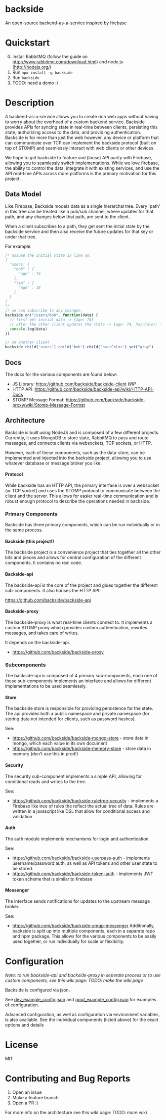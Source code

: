 backside
============

An open-source backend-as-a-service inspired by firebase

# Quickstart
0. Install RabbitMQ (follow the guide on http://www.rabbitmq.com/download.html) and node.js (http://nodejs.org/)
1. Run `npm install -g backside`
2. Run `backside`
3. TODO: need a demo :)

# Description
A backend-as-a-service allows you to create rich web apps without having to worry about the overhead of a custom backend
service. Backside provides APIs for syncing state in real-time between clients, persisting this state, authorizing access to the data,
and providing authentication. Backside is for more than just the web however, any device or platform that can communicate over TCP
can implement the backside protocol (built on top of STOMP) and seamlessly interact with web clients or other devices.

We hope to get backside to feature and (loose) API parity with Firebase, allowing you to seamlessly switch implementations.
While we love firebase, the ability to control the data, integrate it with existing services, and use the API real-time APIs
across more platforms is the primary motivation for this project.

## Data Model
Like Firebase, Backside models data as a single hierarchal tree. Every 'path' in this tree can be treated like
a pub/sub channel, where updates for that path, and any changes below that path, are sent to the client.

When a client subscribes to a path, they get sent the initial state by the backside service and then also receive
the future updates for that key or under that tree.

For example:
```JavaScript
/* assume the initial state is like so:
{
  "users: {
    "bob" : {
      "age" : 74
    },
    "tim" : {
      "age" : 18
    }
  }
}
*/
// we can subscribe to any changes:
backside.on("/users/bob", function(data) {
  // first get initial data -> {age: 74}
  // after the other client updates the state -> {age: 74, hairColor: "gray"}
  console.log(data)
})

// on another client
backside.child('users').child('bob').child('hairColor').set("gray")
```

## Docs
The docs for the various components are found below:

- JS Library: https://github.com/backside/backside-client _WIP_
- HTTP API: https://github.com/backside/backside-api/wiki/HTTP-API-Docs
- STOMP Message Format: https://github.com/backside/backside-proxy/wiki/Stomp-Message-Format


## Architecture
Backside is built using NodeJS and is composed of a few different projects. Currently, it uses MongoDB to store state,
RabbitMQ to pass and route messages, and connects clients via websockets, TCP sockets, or HTTP.

However, each of these components, such as the data-store, can be implemented and injected into the backside project, allowing
you to use whatever database or message broker you like.

#### Protocol
While backside has an HTTP API, the primary interface is over a websocket (or TCP socket) and uses the STOMP protocol
to communicate between the client and the server. This allows for easier real-time communication and is robust enough protocol
to describe the operations needed in backside.

### Primary Components
Backside has three primary components, which can be run individually or in the same process.

#### Backside (this project!)
The backside project is a convenience project that ties together all the other bits and pieces and allows for central configuration
of the different components. It contains no real code.

#### Backside-api
The backside-api is the core of the project and glues together the different sub-components. It also houses the HTTP
API.

https://github.com/backside/backside-api

#### Backside-proxy
The backside-proxy is what real-time clients connect to. It implements a custom STOMP proxy which provides custom
authentication, rewrites messages, and takes care of writes.

It depends on the backside-api.
- https://github.com/backside/backside-proxy

### Subcomponents
The backside-api is composed of 4 primary sub-components, each one of these sub-components implements an interface
and allows for different implementations to be used seamlessly.

#### Store
The backside store is responsible for providing persistence for the state. The api provides both a public namespace
and private namespace (for storing data not intended for clients, such as password hashes).

See:
- https://github.com/backside/backside-mongo-store - store data in mongo, which each value in its own document
- https://github.com/backside/backside-memory-store - store data in memory (don't use this in prod!)

#### Security
The security sub-component implements a simple API, allowing for conditional reads and writes to the tree.

See:
- https://github.com/backside/backside-ruletree-security - implements a Firebase like tree of rules the reflect the actual tree
of data. Rules are written in a javascript like DSL that allow for conditional access and validation.

#### Auth
The auth module implements mechanisms for login and authentication.

See:
- https://github.com/backside/backside-userpass-auth - implements username/password auth, as well as API tokens and other user state
to be stored.
- https://github.com/backside/backside-token-auth - implements JWT token scheme that is similar to firebase

#### Messenger
The interface sends notifications for updates to the upstream message broker.

See:
- https://github.com/backside/backside-amqp-messenger
Additionally, backside is split up into multiple components, each in a separate repo and npm package. This allows for
the various components to be easily used together, or run individually for scale or flexibility.



# Configuration
*Note: to run backside-api and backside-proxy in seperate process or to use custom components, see this wiki page: TODO: make the wiki page*

Backside is configured via json.

See [dev_example_config.json](dev_example_config.json) and [prod_example_config.json](prod_example_config.json) for examples
of configuration.

Advanced configuration, as well as configuration via environment variables, is also available. See the individual components (listed above)
for the exact options and details

# License
MIT

# Contributing and Bug Reports
1. Open an issue
2. Make a feature branch
3. Open a PR :)

For more info on the architecture see this wiki page: TODO: more wiki
